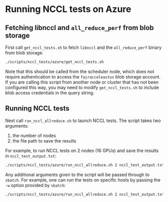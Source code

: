 # Running NCCL tests on Azure

## Fetching libnccl and `all_reduce_perf` from blob storage

First call `get_nccl_tests.sh` to fetch `libnccl` and the `all_reduce_perf`
binary from blob storage.

```bash
./scripts/nccl_tests/azure/get_nccl_tests.sh
```

Note that this should be called from the scheduler node, which does not require
authentication to access the `fairacceleastus` blob storage account. If you are
calling this script from another node or cluster that has not been configured
this way, you may need to modify `get_nccl_tests.sh` to include blob access
credentials in the query string.

## Running NCCL tests

Next call `run_nccl_allreduce.sh` to launch NCCL tests. The script takes two
arguments:
1) the number of nodes
2) the file path to save the results

For example, to run NCCL tests on 2 nodes (16 GPUs) and save the results in
`nccl_test_output.txt`:
```bash
./scripts/nccl_tests/azure/run_nccl_allreduce.sh 2 nccl_test_output.txt
```

Any additional arguments given to the script will be passed through to `sbatch`.
For example, one can run the tests on specific hosts by passing the `-w` option
provided by `sbatch`:
```bash
./scripts/nccl_tests/azure/run_nccl_allreduce.sh 2 nccl_test_output.txt -w hpc-pg0-[1-2]
```
